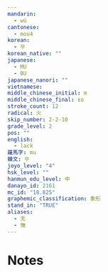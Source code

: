```yaml
---
mandarin:
  - wú
cantonese:
  - mou4
korean:
  - 무
korean_native: ""
japanese:
  - MU
  - BU
japanese_nanori: ""
vietnamese:
middle_chinese_initial: m
middle_chinese_final: ɨo
stroke_count: 12
radical: 火
skip_number: 2-2-10
grade_level: 2
pos: ""
english:
  - lack
羅馬字: mu
韓文: 무
joyo_level: "4"
hsk_level: ""
hanmun_edu_level: 中
danayo_id: 2161
mc_id: "18.825"
graphemic_classification: 象形
stand_in: "TRUE"
aliases:
  - 无
  - 憮
---
```


# Notes
